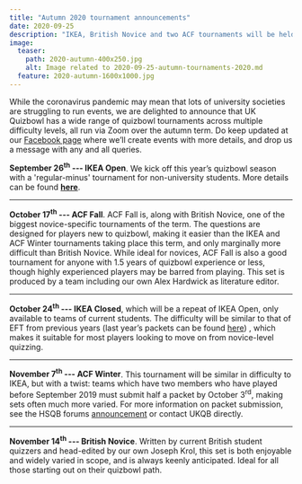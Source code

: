 ```yaml
---
title: "Autumn 2020 tournament announcements"
date: 2020-09-25
description: "IKEA, British Novice and two ACF tournaments will be held this autumn."
image:
  teaser:
    path: 2020-autumn-400x250.jpg
    alt: Image related to 2020-09-25-autumn-tournaments-2020.md
  feature: 2020-autumn-1600x1000.jpg
---
```


While the coronavirus pandemic may mean that lots of university societies are struggling to run events, we are delighted to announce that UK Quizbowl has a wide range of quizbowl tournaments across multiple difficulty levels, all run via Zoom over the autumn term. Do keep updated at our [Facebook page](https://www.facebook.com/quizbowluk) where we’ll create events with more details, and drop us a message with any and all queries.

**September 26<sup>th</sup> --- IKEA Open**. We kick off this year’s quizbowl season with a 'regular-minus' tournament for non-university students. More details can be found [**here**](https://www.facebook.com/events/664826221049822).

---

**October 17<sup>th</sup> --- ACF Fall**. ACF Fall is, along with British Novice, one of the biggest novice-specific tournaments of the term. The questions are designed for players new to quizbowl, making it easier than the IKEA and ACF Winter tournaments taking place this term, and only marginally more difficult than British Novice. While ideal for novices, ACF Fall is also a good tournament for anyone with 1.5 years of quizbowl experience or less, though highly experienced players may be barred from playing. This set is produced by a team including our own Alex Hardwick as literature editor.

---

**October 24<sup>th</sup> --- IKEA Closed**, which will be a repeat of IKEA Open, only available to teams of current students. The difficulty will be similar to that of EFT from previous years (last year’s packets can be found [here](https://collegiate.quizbowlpackets.com/2451/)) , which makes it suitable for most players looking to move on from novice-level quizzing.

---

**November 7<sup>th</sup> --- ACF Winter**. This tournament will be similar in difficulty to IKEA, but with a twist: teams which have two members who have played before September 2019 must submit half a packet by October 3<sup>rd</sup>, making sets often much more varied. For more information on packet submission, see the HSQB forums [announcement](https://hsquizbowl.org/forums/viewtopic.php?f=8&t=24322) or contact UKQB directly.

---

**November 14<sup>th</sup> --- British Novice**. Written by current British student quizzers and head-edited by our own Joseph Krol, this set is both enjoyable and widely varied in scope, and is always keenly anticipated. Ideal for all those starting out on their quizbowl path.
